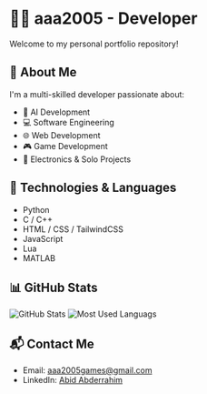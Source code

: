 # 👨‍💻 aaa2005 - Developer 

Welcome to my personal portfolio repository!



## 🚀 About Me
I'm a multi-skilled developer passionate about:
- 🧠 AI Development
- 💻 Software Engineering
- 🌐 Web Development
- 🎮 Game Development
- 🔌 Electronics & Solo Projects

## 🧰 Technologies & Languages
- Python
- C / C++
- HTML / CSS / TailwindCSS
- JavaScript
- Lua
- MATLAB

## 📊 GitHub Stats
![GitHub Stats](https://github-readme-stats.vercel.app/api?username=aaa2005&show_icons=true&theme=radical)
![Most Used Languags](https://github-readme-stats.vercel.app/api/top-langs/?username=aaa2005&layout=compact&theme=radical)

## 📬 Contact Me
- Email: [aaa2005games@gmail.com](mailto:aaa2005games@gmail.com)
- LinkedIn: [Abid Abderrahim](https://linkedin.com/in/abderrahim-abid-bb2273248)



